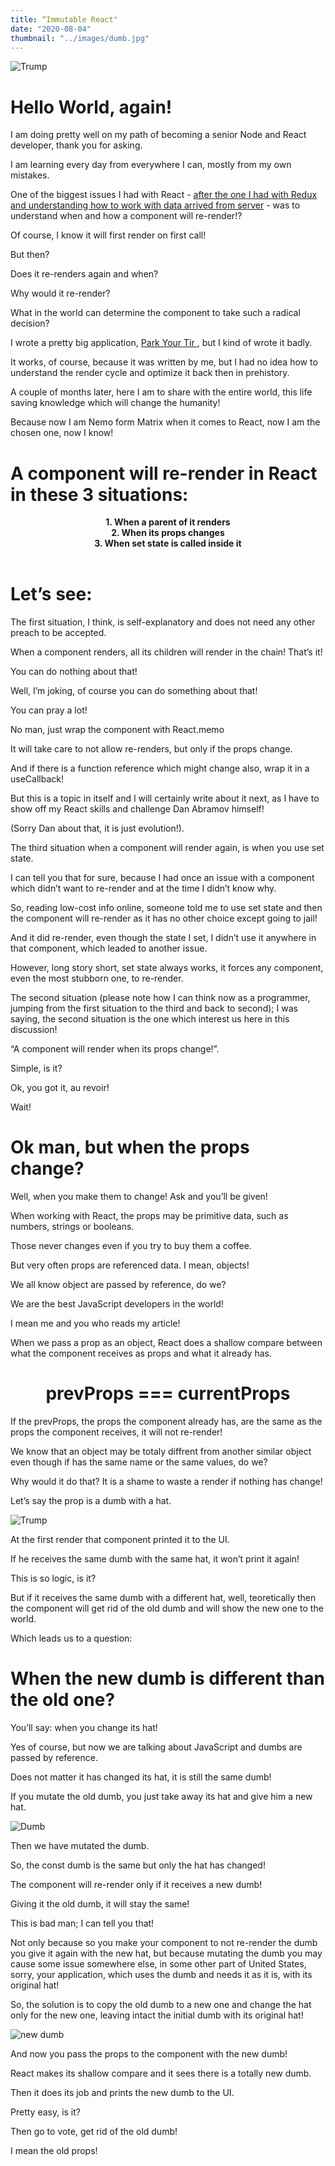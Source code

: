 ```yaml
---
title: “Immutable React"
date: "2020-08-04"
thumbnail: "../images/dumb.jpg"
---
```


![Trump](../images/dumb.jpg)

#  Hello World, again!

I am doing pretty well on my path of becoming a senior Node and React developer, thank you for asking.

I am learning every day from everywhere I can, mostly from my own mistakes.

One of the biggest issues I had with React - <a href="https://bogdan.digital/redux-updates" target=_blank>after the one I had with Redux and understanding how to work with data arrived from server</a> - was to understand when and how a component will re-render!?

Of course, I know it will first render on first call!

But then?

Does it re-renders again and when?

Why would it re-render?

What in the world can determine the component to take such a radical decision?

I wrote a pretty big application, <a href="https://bogdan.digital/park-your-tir" target=_blank> Park Your Tir </a>, but I kind of wrote it badly.

It works, of course, because it was written by me, but I had no idea how to understand the render cycle and optimize it back then in prehistory.

A couple of months later, here I am to share with the entire world, this life saving knowledge which will change the humanity!

Because now I am Nemo form Matrix when it comes to React, now I am the chosen one, now I know!

# A component will re-render in React in these 3 situations:

  <center> <b>1. When a parent of it renders</b></center>
  <center> <b>2. When its props changes</b></center>
  <center> <b>3. When set state is called inside it</b></center>

</br>

# Let’s see:

The first situation, I think, is self-explanatory and does not need any other preach to be accepted.

When a component renders, all its children will render in the chain! That’s it!

You can do nothing about that!

Well, I’m joking, of course you can do something about that!

You can pray a lot!

No man, just wrap the component with React.memo

It will take care to not allow re-renders, but only if the props change.

And if there is a function reference which might change also, wrap it in a useCallback!

But this is a topic in itself and I will certainly write about it next, as I have to show off my React skills and challenge Dan Abramov himself!

(Sorry Dan about that, it is just evolution!).

The third situation when a component will render again, is when you use set state.

I can tell you that for sure, because I had once an issue with a component which didn’t want to re-render and at the time I didn’t know why.

So, reading low-cost info online, someone told me to use set state and then the component will re-render as it has no other choice except going to jail!

And it did re-render, even though the state I set, I didn’t use it anywhere in that component, which leaded to another issue.

However, long story short, set state always works, it forces any component, even the most stubborn one, to re-render.

The second situation (please note how I can think now as a programmer, jumping from the first situation to the third and back to second); I was saying, the second situation is the one which interest us here in this discussion!

“A component will render when its props change!”.

Simple, is it?

Ok, you got it, au revoir!

Wait!

# Ok man, but when the props change?

Well, when you make them to change! Ask and you’ll be given!

When working with React, the props may be primitive data, such as numbers, strings or booleans.

Those never changes even if you try to buy them a coffee.

But very often props are referenced data. I mean, objects!

We all know object are passed by reference, do we?

We are the best JavaScript developers in the world!

I mean me and you who reads my article!

When we pass a prop as an object, React does a shallow compare between what the component receives as props and what it already has.

# <center><b>prevProps === currentProps</b></center>

If the prevProps, the props the component already has, are the same as the props the component receives, it will not re-render!

We know that an object may be totaly diffrent from another similar object even though if has the same name or the same values, do we?

Why would it do that? It is a shame to waste a render if nothing has change!

Let’s say the prop is a dumb with a hat.

![Trump](../images/dumb-thumbonail.jpg)

At the first render that component printed it to the UI.

If he receives the same dumb with the same hat, it won’t print it again!

This is so logic, is it?

But if it receives the same dumb with a different hat, well, teoretically then the component will get rid of the old dumb and will show the new one to the world.

Which leads us to a question:

# When the new dumb is different than the old one?

You’ll say: when you change its hat!

Yes of course, but now we are talking about JavaScript and dumbs are passed by reference.

Does not matter it has changed its hat, it is still the same dumb!

If you mutate the old dumb, you just take away its hat and give him a new hat.

![Dumb](../images/dumb-obj.png)

Then we have mutated the dumb.

So, the const dumb is the same but only the hat has changed!

The component will re-render only if it receives a new dumb!

Giving it the old dumb, it will stay the same!

This is bad man; I can tell you that!

Not only because so you make your component to not re-render the dumb you give it again with the new hat, but because mutating the dumb you may cause some issue somewhere else, in some other part of United States, sorry, your application, which uses the dumb and needs it as it is, with its original hat!

So, the solution is to copy the old dumb to a new one and change the hat only for the new one, leaving intact the initial dumb with its original hat!

![new dumb](../images/new-dumb.png)

And now you pass the props to the component with the new dumb!

React makes its shallow compare and it sees there is a totally new dumb.

Then it does its job and prints the new dumb to the UI.

Pretty easy, is it?

Then go to vote, get rid of the old dumb!

I mean the old props!
